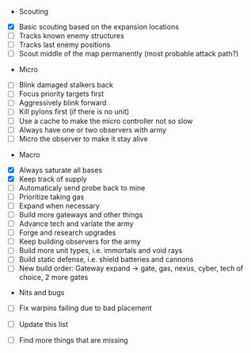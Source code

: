  - Scouting
 - [x] Basic scouting based on the expansion locations
 - [ ] Tracks known enemy structures
 - [ ] Tracks last enemy positions
 - [ ] Scout middle of the map permanently (most probable attack path?)

 - Micro
 - [ ] Blink damaged stalkers back
 - [ ] Focus priority targets first
 - [ ] Aggressively blink forward
 - [ ] Kill pylons first (if there is no unit)
 - [ ] Use a cache to make the micro controller not so slow
 - [ ] Always have one or two observers with army
 - [ ] Micro the observer to make it stay alive

 - Macro
 - [x] Always saturate all bases
 - [x] Keep track of supply
 - [ ] Automaticaly send probe back to mine
 - [ ] Prioritize taking gas
 - [ ] Expand when necessary
 - [ ] Build more gateways and other things
 - [ ] Advance tech and variate the army
 - [ ] Forge and research upgrades
 - [ ] Keep building observers for the army
 - [ ] Build more unit types, i.e. immortals and void rays
 - [ ] Build static defense, i.e. shield batteries and cannons
 - [ ] New build order: Gateway expand -> gate, gas, nexus, cyber, tech of choice, 2 more gates

 - Nits and bugs
 - [ ] Fix warpins failing due to bad placement

 - [ ] Update this list
 - [ ] Find more things that are missing
